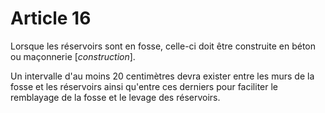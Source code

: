 # Article 16

Lorsque les réservoirs sont en fosse, celle-ci doit être construite en béton ou maçonnerie [*construction*].

Un intervalle d'au moins 20 centimètres devra exister entre les murs de la fosse et les réservoirs ainsi qu'entre ces derniers pour faciliter le remblayage de la fosse et le levage des réservoirs.
